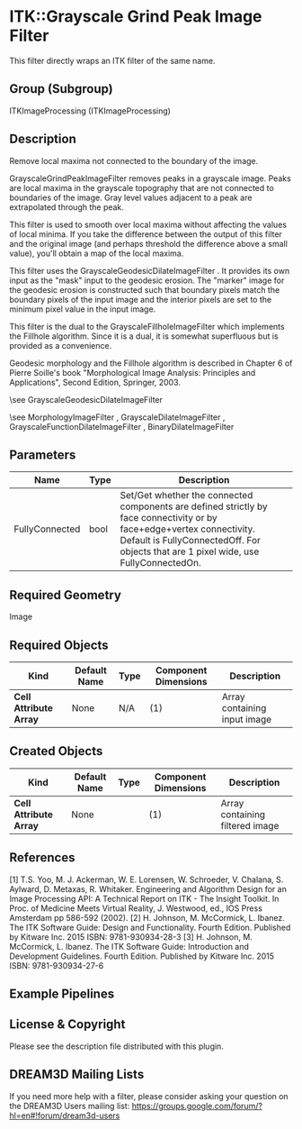 # ITK::Grayscale Grind Peak Image Filter

This filter directly wraps an ITK filter of the same name.

## Group (Subgroup) ##

ITKImageProcessing (ITKImageProcessing)

## Description ##

Remove local maxima not connected to the boundary of the image.

GrayscaleGrindPeakImageFilter removes peaks in a grayscale image. Peaks are local maxima in the grayscale topography that are not connected to boundaries of the image. Gray level values adjacent to a peak are extrapolated through the peak.

This filter is used to smooth over local maxima without affecting the values of local minima. If you take the difference between the output of this filter and the original image (and perhaps threshold the difference above a small value), you'll obtain a map of the local maxima.

This filter uses the GrayscaleGeodesicDilateImageFilter . It provides its own input as the "mask" input to the geodesic erosion. The "marker" image for the geodesic erosion is constructed such that boundary pixels match the boundary pixels of the input image and the interior pixels are set to the minimum pixel value in the input image.

This filter is the dual to the GrayscaleFillholeImageFilter which implements the Fillhole algorithm. Since it is a dual, it is somewhat superfluous but is provided as a convenience.

Geodesic morphology and the Fillhole algorithm is described in Chapter 6 of Pierre Soille's book "Morphological Image Analysis:
Principles and Applications", Second Edition, Springer, 2003.

\see GrayscaleGeodesicDilateImageFilter

\see MorphologyImageFilter , GrayscaleDilateImageFilter , GrayscaleFunctionDilateImageFilter , BinaryDilateImageFilter

## Parameters ##

| Name | Type | Description |
|------|------|-------------|
| FullyConnected | bool| Set/Get whether the connected components are defined strictly by face connectivity or by face+edge+vertex connectivity. Default is FullyConnectedOff. For objects that are 1 pixel wide, use FullyConnectedOn. |


## Required Geometry ##

Image

## Required Objects ##

| Kind | Default Name | Type | Component Dimensions | Description |
|------|--------------|------|----------------------|-------------|
| **Cell Attribute Array** | None | N/A | (1)  | Array containing input image

## Created Objects ##

| Kind | Default Name | Type | Component Dimensions | Description |
|------|--------------|------|----------------------|-------------|
| **Cell Attribute Array** | None |  | (1)  | Array containing filtered image

## References ##

[1] T.S. Yoo, M. J. Ackerman, W. E. Lorensen, W. Schroeder, V. Chalana, S. Aylward, D. Metaxas, R. Whitaker. Engineering and Algorithm Design for an Image Processing API: A Technical Report on ITK - The Insight Toolkit. In Proc. of Medicine Meets Virtual Reality, J. Westwood, ed., IOS Press Amsterdam pp 586-592 (2002). 
[2] H. Johnson, M. McCormick, L. Ibanez. The ITK Software Guide: Design and Functionality. Fourth Edition. Published by Kitware Inc. 2015 ISBN: 9781-930934-28-3
[3] H. Johnson, M. McCormick, L. Ibanez. The ITK Software Guide: Introduction and Development Guidelines. Fourth Edition. Published by Kitware Inc. 2015 ISBN: 9781-930934-27-6

## Example Pipelines ##



## License & Copyright ##

Please see the description file distributed with this plugin.

## DREAM3D Mailing Lists ##

If you need more help with a filter, please consider asking your question on the DREAM3D Users mailing list:
https://groups.google.com/forum/?hl=en#!forum/dream3d-users
